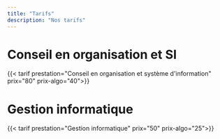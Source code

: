 ```yaml
---
title: "Tarifs"
description: "Nos tarifs"
---
```


# Conseil en organisation et SI
{{< tarif prestation="Conseil en organisation et système d'information" prix="80" prix-algo="40">}}

# Gestion informatique
{{< tarif prestation="Gestion informatique" prix="50" prix-algo="25">}}
